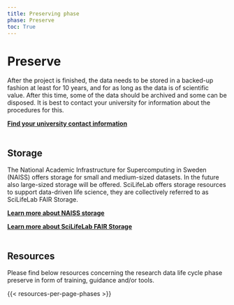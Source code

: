 ```yaml
---
title: Preserving phase
phase: Preserve
toc: True
---
```


# Preserve
After the project is finished, the data needs to be stored in a backed-up fashion at least for 10 years, and for as long as the data is of scientific value. After this time, some of the data should be archived and some can be disposed. It is best to contact your university for information about the procedures for this.

<a class="link-teal" href="/topics/university-rdm-resources"><b>Find your university contact information  <i class="bi bi-arrow-right-square"></i></b></a>
<br/><br/>

## Storage
The National Academic Infrastructure for Supercomputing in Sweden (NAISS) offers storage for small and medium-sized datasets. In the future also large-sized storage will be offered. SciLifeLab offers storage resources to support data-driven life science, they are collectively referred to as SciLifeLab FAIR Storage.

<a class="link-teal" href="https://supr.naiss.se/round/storage/"><b>Learn more about NAISS storage <i class="bi bi-box-arrow-up-right"></i></b></a>
<br/>

<a class="link-teal" href="https://data.scilifelab.se/services/fairstorage/"><b>Learn more about SciLifeLab FAIR Storage <i class="bi bi-box-arrow-up-right"></i></b></a>
<br/><br/>

## Resources
Please find below resources concerning the research data life cycle phase preserve in form of training, guidance and/or tools.

{{< resources-per-page-phases >}}
